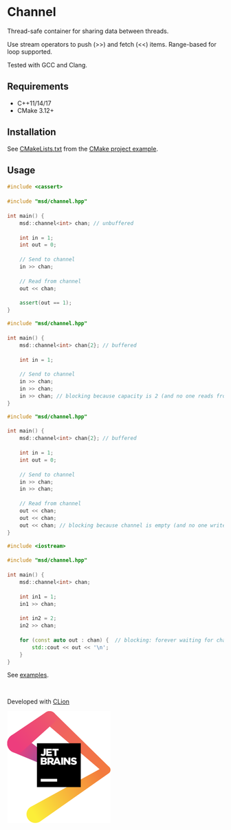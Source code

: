 # Channel

Thread-safe container for sharing data between threads.

Use stream operators to push (>>) and fetch (<<) items. Range-based for loop supported.

Tested with GCC and Clang. 

## Requirements
* C++11/14/17
* CMake 3.12+

## Installation
See [CMakeLists.txt](./examples/cmake-project/CMakeLists.txt) from the [CMake project example](./examples/cmake-project).

## Usage

```c++
#include <cassert>

#include "msd/channel.hpp"

int main() {
    msd::channel<int> chan; // unbuffered

    int in = 1;
    int out = 0;

    // Send to channel
    in >> chan;

    // Read from channel
    out << chan;

    assert(out == 1);
}
```

```c++
#include "msd/channel.hpp"

int main() {
    msd::channel<int> chan{2}; // buffered

    int in = 1;

    // Send to channel
    in >> chan;
    in >> chan;
    in >> chan; // blocking because capacity is 2 (and no one reads from channel)
}
```

```c++
#include "msd/channel.hpp"

int main() {
    msd::channel<int> chan{2}; // buffered

    int in = 1;
    int out = 0;

    // Send to channel
    in >> chan;
    in >> chan;

    // Read from channel
    out << chan;
    out << chan;
    out << chan; // blocking because channel is empty (and no one writes on it)
}
```

```c++
#include <iostream>

#include "msd/channel.hpp"

int main() {
    msd::channel<int> chan;

    int in1 = 1;
    in1 >> chan;

    int in2 = 2;
    in2 >> chan;

    for (const auto out : chan) {  // blocking: forever waiting for channel items
        std::cout << out << '\n';
    }
}
```

See [examples](examples).

<br>

Developed with [CLion](https://www.jetbrains.com/?from=serializer)

<a href="https://www.jetbrains.com/?from=serializer">![JetBrains](jetbrains.svg)</a>
